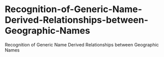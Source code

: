 # Recognition-of-Generic-Name-Derived-Relationships-between-Geographic-Names
Recognition of Generic Name Derived Relationships between Geographic Names
